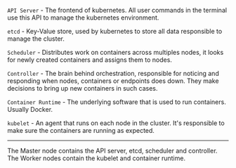 `API Server` - The frontend of kubernetes. All user commands in the terminal use this API to manage the kubernetes environment.

`etcd` - Key-Value store, used by kubernetes to store all data responsible to manage the cluster.

`Scheduler` - Distributes work on containers across multiples nodes, it looks for newly created containers and assigns them to nodes.

`Controller` - The brain behind orchestration, responsible for noticing and responding when nodes, containers or endpoints does down. They make decisions to bring up new containers in such cases.

`Container Runtime` - The underlying software that is used to run containers. Usually Docker.

`kubelet` - An agent that runs on each node in the cluster. It's responsible to make sure the containers are running as expected.

---

The Master node contains the API server, etcd, scheduler and controller. 
The Worker nodes contain the kubelet and container runtime.